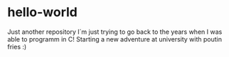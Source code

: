 # hello-world
Just another repository
I´m just trying to go back to the years when I was able to programm in C!
Starting a new adventure at university with poutin fries :)
